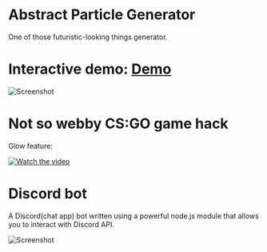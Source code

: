 # Abstract Particle Generator
One of those futuristic-looking things generator. 
# Interactive demo: [Demo](particleGenerator/logic.html)
![Screenshot](https://i.imgur.com/s9u3VVe.jpg)


# Not so webby CS:GO game hack

Glow feature: 

[![Watch the video](https://i.imgur.com/EffK1mv.png)](https://streamable.com/67ldz0)

# Discord bot
A Discord(chat app) bot written using a powerful node.js module that allows you to interact with Discord API.

![Screenshot](https://i.imgur.com/e7IcpPa.png)
